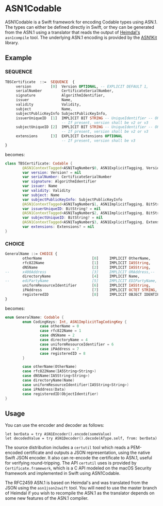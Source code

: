 # ASN1Codable

ASN1Codable is a Swift framework for encoding Codable types using ASN.1. The types can either be defined directly in Swift, or they can be generated from the ASN.1 using a translator that reads the output of [Heimdal's](https://github.com/heimdal/heimdal) `asn1compile` tool. The underlying ASN.1 encoding is provided by the [ASN1Kit](https://github.com/gematik/ASN1Kit) library.

## Example

### SEQUENCE

```asn1
TBSCertificate  ::=  SEQUENCE  {
     version         [0]  Version OPTIONAL, -- EXPLICIT DEFAULT 1,
     serialNumber         CertificateSerialNumber,
     signature            AlgorithmIdentifier,
     issuer               Name,
     validity             Validity,
     subject              Name,
     subjectPublicKeyInfo SubjectPublicKeyInfo,
     issuerUniqueID  [1]  IMPLICIT BIT STRING -- UniqueIdentifier -- OPTIONAL,
                          -- If present, version shall be v2 or v3
     subjectUniqueID [2]  IMPLICIT BIT STRING -- UniqueIdentifier -- OPTIONAL,
                          -- If present, version shall be v2 or v3
     extensions      [3]  EXPLICIT Extensions OPTIONAL
                          -- If present, version shall be v3
}
```

becomes:

```swift
class TBSCertificate: Codable {
        @ASN1ContextTagged<ASN1TagNumber$0, ASN1ExplicitTagging, Version?>
        var version: Version? = nil
        var serialNumber: CertificateSerialNumber
        var signature: AlgorithmIdentifier
        var issuer: Name
        var validity: Validity
        var subject: Name
        var subjectPublicKeyInfo: SubjectPublicKeyInfo
        @ASN1ContextTagged<ASN1TagNumber$1, ASN1ImplicitTagging, BitString?>
        var issuerUniqueID: BitString? = nil
        @ASN1ContextTagged<ASN1TagNumber$2, ASN1ImplicitTagging, BitString?>
        var subjectUniqueID: BitString? = nil
        @ASN1ContextTagged<ASN1TagNumber$3, ASN1ExplicitTagging, Extensions?>
        var extensions: Extensions? = nil
}
```

### CHOICE

```asn1
GeneralName ::= CHOICE {
        otherName                       [0]     IMPLICIT OtherName,
        rfc822Name                      [1]     IMPLICIT IA5String,
        dNSName                         [2]     IMPLICIT IA5String,
--      x400Address                     [3]     IMPLICIT ORAddress,--
        directoryName                   [4]     IMPLICIT Name,
--      ediPartyName                    [5]     IMPLICIT EDIPartyName, --
        uniformResourceIdentifier       [6]     IMPLICIT IA5String,
        iPAddress                       [7]     IMPLICIT OCTET STRING,
        registeredID                    [8]     IMPLICIT OBJECT IDENTIFIER
}
```

becomes:

```swift
enum GeneralName: Codable {
        enum CodingKeys: Int, ASN1ImplicitTagCodingKey {
                case otherName = 0
                case rfc822Name = 1
                case dNSName = 2
                case directoryName = 4
                case uniformResourceIdentifier = 6
                case iPAddress = 7
                case registeredID = 8
        }

        case otherName(OtherName)
        case rfc822Name(IA5String<String>)
        case dNSName(IA5String<String>)
        case directoryName(Name)
        case uniformResourceIdentifier(IA5String<String>)
        case iPAddress(Data)
        case registeredID(ObjectIdentifier)
}
```

## Usage

You can use the encoder and decoder as follows:

```
let berData = try ASN1Encoder().encode(someValue)
let decodedValue = try ASN1Decoder().decode(AType.self, from: berData)
```

The source distribution includes a `certutil` tool which reads a PEM-encoded certificate and outputs a JSON representation, using the native Swift JSON encoder. It also can re-encode the certificate to ASN.1, useful for verifying round-tripping. The API `certutil` uses is provided by `Certificate.framework`, which is a C API modeled on the macOS Security framework and implemented in Swift using ASN1Codable.

The RFC2459 ASN.1 is based on Heimdal's and was translated from the JSON using the `asn1json2swift` tool. You will need to use the master branch of Heimdal if you wish to recompile the ASN.1 as the translator depends on some new features of the ASN.1 compiler.


